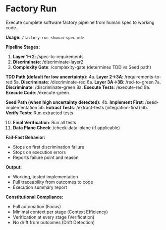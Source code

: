 # Factory Run

Execute complete software factory pipeline from human spec to working code.

**Usage:** `/factory-run <human-spec.md>`

**Pipeline Stages:**
1. **Layer 1→2**: /spec-to-requirements
2. **Discriminate**: /discriminate-layer2
3. **Complexity Gate**: /complexity-gate (determines TDD vs Seed path)

**TDD Path (default for low uncertainty):**
4a. **Layer 2→3A**: /requirements-to-red
5a. **Discriminate**: /discriminate-red
6a. **Layer 3A→3B**: /red-to-green
7a. **Discriminate**: /discriminate-green
8a. **Execute Tests**: /execute-red
9a. **Execute Code**: /execute-green

**Seed Path (when high uncertainty detected):**
4b. **Implement First**: /seed-implementation
5b. **Extract Tests**: /extract-tests (integration-first)
6b. **Verify Tests**: Run extracted tests

10. **Final Verification**: Run all tests
11. **Data Plane Check**: /check-data-plane (if applicable)

**Fail-Fast Behavior:**
- Stops on first discrimination failure
- Stops on execution errors
- Reports failure point and reason

**Output:**
- Working, tested implementation
- Full traceability from outcomes to code
- Execution summary report

**Constitutional Compliance:**
- Full automation (Focus)
- Minimal context per stage (Context Efficiency)
- Verification at every stage (Verification)
- No drift from outcomes (Drift Detection)